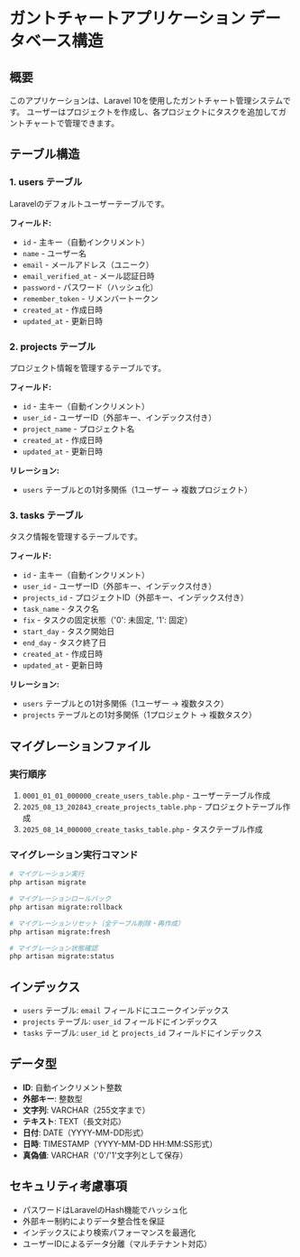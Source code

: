 # ガントチャートアプリケーション データベース構造

## 概要
このアプリケーションは、Laravel 10を使用したガントチャート管理システムです。
ユーザーはプロジェクトを作成し、各プロジェクトにタスクを追加してガントチャートで管理できます。

## テーブル構造

### 1. users テーブル
Laravelのデフォルトユーザーテーブルです。

**フィールド:**
- `id` - 主キー（自動インクリメント）
- `name` - ユーザー名
- `email` - メールアドレス（ユニーク）
- `email_verified_at` - メール認証日時
- `password` - パスワード（ハッシュ化）
- `remember_token` - リメンバートークン
- `created_at` - 作成日時
- `updated_at` - 更新日時

### 2. projects テーブル
プロジェクト情報を管理するテーブルです。

**フィールド:**
- `id` - 主キー（自動インクリメント）
- `user_id` - ユーザーID（外部キー、インデックス付き）
- `project_name` - プロジェクト名
- `created_at` - 作成日時
- `updated_at` - 更新日時

**リレーション:**
- `users` テーブルとの1対多関係（1ユーザー → 複数プロジェクト）

### 3. tasks テーブル
タスク情報を管理するテーブルです。

**フィールド:**
- `id` - 主キー（自動インクリメント）
- `user_id` - ユーザーID（外部キー、インデックス付き）
- `projects_id` - プロジェクトID（外部キー、インデックス付き）
- `task_name` - タスク名
- `fix` - タスクの固定状態（'0': 未固定, '1': 固定）
- `start_day` - タスク開始日
- `end_day` - タスク終了日
- `created_at` - 作成日時
- `updated_at` - 更新日時

**リレーション:**
- `users` テーブルとの1対多関係（1ユーザー → 複数タスク）
- `projects` テーブルとの1対多関係（1プロジェクト → 複数タスク）

## マイグレーションファイル

### 実行順序
1. `0001_01_01_000000_create_users_table.php` - ユーザーテーブル作成
2. `2025_08_13_202843_create_projects_table.php` - プロジェクトテーブル作成
3. `2025_08_14_000000_create_tasks_table.php` - タスクテーブル作成

### マイグレーション実行コマンド
```bash
# マイグレーション実行
php artisan migrate

# マイグレーションロールバック
php artisan migrate:rollback

# マイグレーションリセット（全テーブル削除・再作成）
php artisan migrate:fresh

# マイグレーション状態確認
php artisan migrate:status
```

## インデックス
- `users` テーブル: `email` フィールドにユニークインデックス
- `projects` テーブル: `user_id` フィールドにインデックス
- `tasks` テーブル: `user_id` と `projects_id` フィールドにインデックス

## データ型
- **ID**: 自動インクリメント整数
- **外部キー**: 整数型
- **文字列**: VARCHAR（255文字まで）
- **テキスト**: TEXT（長文対応）
- **日付**: DATE（YYYY-MM-DD形式）
- **日時**: TIMESTAMP（YYYY-MM-DD HH:MM:SS形式）
- **真偽値**: VARCHAR（'0'/'1'文字列として保存）

## セキュリティ考慮事項
- パスワードはLaravelのHash機能でハッシュ化
- 外部キー制約によりデータ整合性を保証
- インデックスにより検索パフォーマンスを最適化
- ユーザーIDによるデータ分離（マルチテナント対応）


